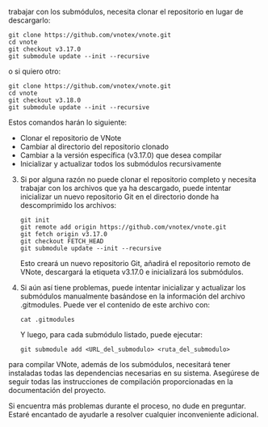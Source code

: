 


trabajar con los submódulos, necesita clonar el repositorio en lugar de descargarlo:

   ```
   git clone https://github.com/vnotex/vnote.git
   cd vnote
   git checkout v3.17.0
   git submodule update --init --recursive
   ```
   
o si quiero otro:


   ```
   git clone https://github.com/vnotex/vnote.git
   cd vnote
   git checkout v3.18.0
   git submodule update --init --recursive
   ```   

   Estos comandos harán lo siguiente:
   - Clonar el repositorio de VNote
   - Cambiar al directorio del repositorio clonado
   - Cambiar a la versión específica (v3.17.0) que desea compilar
   - Inicializar y actualizar todos los submódulos recursivamente

3. Si por alguna razón no puede clonar el repositorio completo y necesita trabajar con los archivos que ya ha descargado, puede intentar inicializar un nuevo repositorio Git en el directorio donde ha descomprimido los archivos:

   ```
   git init
   git remote add origin https://github.com/vnotex/vnote.git
   git fetch origin v3.17.0
   git checkout FETCH_HEAD
   git submodule update --init --recursive
   ```

   Esto creará un nuevo repositorio Git, añadirá el repositorio remoto de VNote, descargará la etiqueta v3.17.0 e inicializará los submódulos.

4. Si aún así tiene problemas, puede intentar inicializar y actualizar los submódulos manualmente basándose en la información del archivo .gitmodules. Puede ver el contenido de este archivo con:

   ```
   cat .gitmodules
   ```

   Y luego, para cada submódulo listado, puede ejecutar:

   ```
   git submodule add <URL_del_submodulo> <ruta_del_submodulo>
   ```

para compilar VNote, además de los submódulos, necesitará tener instaladas todas las dependencias necesarias en su sistema. Asegúrese de seguir todas las instrucciones de compilación proporcionadas en la documentación del proyecto.

Si encuentra más problemas durante el proceso, no dude en preguntar. Estaré encantado de ayudarle a resolver cualquier inconveniente adicional.
